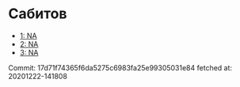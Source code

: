 # Сабитов
- [1: NA](1.md)
- [2: NA](2.md)
- [3: NA](3.md)

Commit: 17d71f74365f6da5275c6983fa25e99305031e84
 fetched at: 20201222-141808
